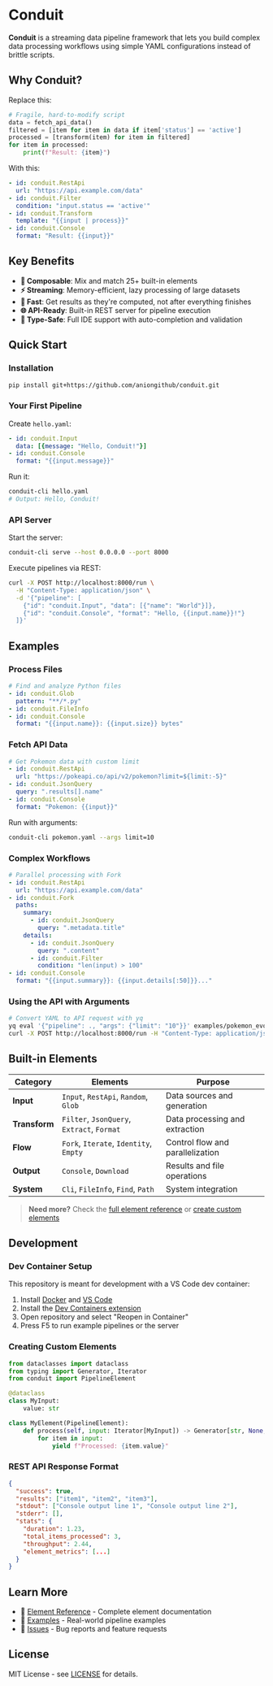 # Conduit

**Conduit** is a streaming data pipeline framework that lets you build complex data processing workflows using simple YAML configurations instead of brittle scripts.

## Why Conduit?

Replace this:
```python
# Fragile, hard-to-modify script
data = fetch_api_data()
filtered = [item for item in data if item['status'] == 'active']
processed = [transform(item) for item in filtered]
for item in processed:
    print(f"Result: {item}")
```

With this:
```yaml
- id: conduit.RestApi
  url: "https://api.example.com/data"
- id: conduit.Filter
  condition: "input.status == 'active'"
- id: conduit.Transform
  template: "{{input | process}}"
- id: conduit.Console
  format: "Result: {{input}}"
```

## Key Benefits

- **🔧 Composable**: Mix and match 25+ built-in elements
- **⚡ Streaming**: Memory-efficient, lazy processing of large datasets  
- **🚀 Fast**: Get results as they're computed, not after everything finishes
- **🌐 API-Ready**: Built-in REST server for pipeline execution
- **🎯 Type-Safe**: Full IDE support with auto-completion and validation

## Quick Start

### Installation
```bash
pip install git+https://github.com/aniongithub/conduit.git
```

### Your First Pipeline
Create `hello.yaml`:
```yaml
- id: conduit.Input
  data: [{message: "Hello, Conduit!"}]
- id: conduit.Console
  format: "{{input.message}}"
```

Run it:
```bash
conduit-cli hello.yaml
# Output: Hello, Conduit!
```

### API Server
Start the server:
```bash
conduit-cli serve --host 0.0.0.0 --port 8000
```

Execute pipelines via REST:
```bash
curl -X POST http://localhost:8000/run \
  -H "Content-Type: application/json" \
  -d '{"pipeline": [
    {"id": "conduit.Input", "data": [{"name": "World"}]},
    {"id": "conduit.Console", "format": "Hello, {{input.name}}!"}
  ]}'
```

## Examples

### Process Files
```yaml
# Find and analyze Python files
- id: conduit.Glob
  pattern: "**/*.py"
- id: conduit.FileInfo
- id: conduit.Console
  format: "{{input.name}}: {{input.size}} bytes"
```

### Fetch API Data
```yaml
# Get Pokemon data with custom limit
- id: conduit.RestApi
  url: "https://pokeapi.co/api/v2/pokemon?limit=${limit:-5}"
- id: conduit.JsonQuery
  query: ".results[].name"
- id: conduit.Console
  format: "Pokemon: {{input}}"
```

Run with arguments:
```bash
conduit-cli pokemon.yaml --args limit=10
```

### Complex Workflows
```yaml
# Parallel processing with Fork
- id: conduit.RestApi
  url: "https://api.example.com/data"
- id: conduit.Fork
  paths:
    summary:
      - id: conduit.JsonQuery
        query: ".metadata.title"
    details:
      - id: conduit.JsonQuery
        query: ".content"
      - id: conduit.Filter
        condition: "len(input) > 100"
- id: conduit.Console
  format: "{{input.summary}}: {{input.details[:50]}}..."
```

### Using the API with Arguments
```bash
# Convert YAML to API request with yq
yq eval '{"pipeline": ., "args": {"limit": "10"}}' examples/pokemon_evolution.yaml -o=json | \
curl -X POST http://localhost:8000/run -H "Content-Type: application/json" -d @-
```

## Built-in Elements

| Category | Elements | Purpose |
|----------|----------|---------|
| **Input** | `Input`, `RestApi`, `Random`, `Glob` | Data sources and generation |
| **Transform** | `Filter`, `JsonQuery`, `Extract`, `Format` | Data processing and extraction |
| **Flow** | `Fork`, `Iterate`, `Identity`, `Empty` | Control flow and parallelization |
| **Output** | `Console`, `Download` | Results and file operations |
| **System** | `Cli`, `FileInfo`, `Find`, `Path` | System integration |

> **Need more?** Check the [full element reference](docs/elements.md) or [create custom elements](docs/custom-elements.md)

## Development

### Dev Container Setup
This repository is meant for development with a VS Code dev container:
1. Install [Docker](https://docker.com) and [VS Code](https://code.visualstudio.com)
2. Install the [Dev Containers extension](https://marketplace.visualstudio.com/items?itemName=ms-vscode-remote.remote-containers)
3. Open repository and select "Reopen in Container"
4. Press F5 to run example pipelines or the server

### Creating Custom Elements
```python
from dataclasses import dataclass
from typing import Generator, Iterator
from conduit import PipelineElement

@dataclass
class MyInput:
    value: str

class MyElement(PipelineElement):
    def process(self, input: Iterator[MyInput]) -> Generator[str, None, None]:
        for item in input:
            yield f"Processed: {item.value}"
```

### REST API Response Format
```json
{
  "success": true,
  "results": ["item1", "item2", "item3"],
  "stdout": ["Console output line 1", "Console output line 2"],
  "stderr": [],
  "stats": {
    "duration": 1.23,
    "total_items_processed": 3,
    "throughput": 2.44,
    "element_metrics": [...]
  }
}
```

## Learn More

- 🔧 [Element Reference](docs/elements.md) - Complete element documentation
- 🚀 [Examples](examples/) - Real-world pipeline examples
- 🐛 [Issues](https://github.com/aniongithub/conduit/issues) - Bug reports and feature requests

## License

MIT License - see [LICENSE](LICENSE) for details.
